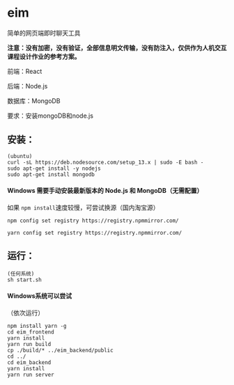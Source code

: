 # eim
简单的网页端即时聊天工具

**注意：没有加密，没有验证，全部信息明文传输，没有防注入，仅供作为人机交互课程设计作业的参考方案。**

前端：React

后端：Node.js

数据库：MongoDB

要求：安装mongoDB和node.js

## 安装：

```
(ubuntu)
curl -sL https://deb.nodesource.com/setup_13.x | sudo -E bash -
sudo apt-get install -y nodejs
sudo apt-get install mongodb
```

#### Windows 需要手动安装最新版本的 Node.js 和 MongoDB（无需配置）

如果 `npm install`速度较慢，可尝试换源（国内淘宝源）

```
npm config set registry https://registry.npmmirror.com/
```

```
yarn config set registry https://registry.npmmirror.com/
```



## 运行：

```
(任何系统)
sh start.sh
```

#### Windows系统可以尝试

（依次运行）

```
npm install yarn -g
cd eim_frontend
yarn install
yarn run build
cp ./build/* ../eim_backend/public
cd ../
cd eim_backend
yarn install
yarn run server
```

